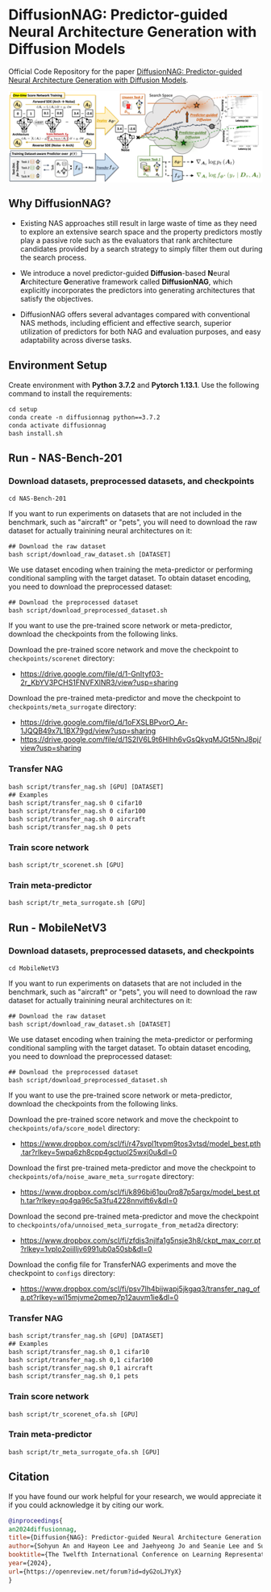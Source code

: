 # DiffusionNAG: Predictor-guided Neural Architecture Generation with Diffusion Models

Official Code Repository for the paper [DiffusionNAG: Predictor-guided Neural Architecture Generation with Diffusion Models](https://arxiv.org/abs/2305.16943).

<img align="middle" width="800" src="assets/DiffusionNAG-illustration.png">


## Why DiffusionNAG?

+ Existing NAS approaches still result in large waste of time as they need to explore an extensive search space and the property predictors mostly play a passive role such as the evaluators that rank architecture candidates provided by a search strategy to simply filter them out during the search process.

+ We introduce a novel predictor-guided **Diffusion**-based **N**eural **A**rchitecture **G**enerative framework called **DiffusionNAG**, which explicitly incorporates the predictors into generating architectures that satisfy the objectives.

+ DiffusionNAG offers several advantages compared with conventional NAS methods, including efficient and effective search, superior utilization of predictors for both NAG and evaluation purposes, and easy adaptability across diverse tasks.


## Environment Setup

Create environment with **Python 3.7.2** and **Pytorch 1.13.1**. 
Use the following command to install the requirements:

```
cd setup
conda create -n diffusionnag python==3.7.2
conda activate diffusionnag
bash install.sh
```

## Run - NAS-Bench-201
### Download datasets, preprocessed datasets, and checkpoints
```
cd NAS-Bench-201
```

If you want to run experiments on datasets that are not included in the benchmark, such as "aircraft" or "pets", you will need to download the raw dataset for actually trainining neural architectures on it:
```
## Download the raw dataset
bash script/download_raw_dataset.sh [DATASET]
```

We use dataset encoding when training the meta-predictor or performing conditional sampling with the target dataset. To obtain dataset encoding, you need to download the preprocessed dataset:
```
## Download the preprocessed dataset
bash script/download_preprocessed_dataset.sh
```

If you want to use the pre-trained score network or meta-predictor, download the checkpoints from the following links.

Download the pre-trained score network and move the checkpoint to ```checkpoints/scorenet``` directory:
+ https://drive.google.com/file/d/1-GnItyf03-2r_KbYV3PCHS1FNVFXlNR3/view?usp=sharing

Download the pre-trained meta-predictor and move the checkpoint to ```checkpoints/meta_surrogate``` directory:
+ https://drive.google.com/file/d/1oFXSLBPvorO_Ar-1JQQB49x7L1BX79gd/view?usp=sharing
+ https://drive.google.com/file/d/1S2IV6L9t6Hlhh6vGsQkyqMJGt5NnJ8pj/view?usp=sharing

### Transfer NAG
```
bash script/transfer_nag.sh [GPU] [DATASET]
## Examples
bash script/transfer_nag.sh 0 cifar10
bash script/transfer_nag.sh 0 cifar100
bash script/transfer_nag.sh 0 aircraft
bash script/transfer_nag.sh 0 pets
```

### Train score network
```
bash script/tr_scorenet.sh [GPU]
```

### Train meta-predictor
```
bash script/tr_meta_surrogate.sh [GPU]
```


## Run - MobileNetV3
### Download datasets, preprocessed datasets, and checkpoints
```
cd MobileNetV3
```

If you want to run experiments on datasets that are not included in the benchmark, such as "aircraft" or "pets", you will need to download the raw dataset for actually trainining neural architectures on it:
```
## Download the raw dataset
bash script/download_raw_dataset.sh [DATASET]
```

We use dataset encoding when training the meta-predictor or performing conditional sampling with the target dataset. To obtain dataset encoding, you need to download the preprocessed dataset:
```
## Download the preprocessed dataset
bash script/download_preprocessed_dataset.sh
```

If you want to use the pre-trained score network or meta-predictor, download the checkpoints from the following links.

Download the pre-trained score network and move the checkpoint to ```checkpoints/ofa/score_model``` directory:
+ https://www.dropbox.com/scl/fi/r47svpl1tvpm9tos3vtsd/model_best.pth.tar?rlkey=5wpa6zh8cpp4gctuol25wxj0u&dl=0

Download the first pre-trained meta-predictor and move the checkpoint to ```checkpoints/ofa/noise_aware_meta_surrogate``` directory:
+ https://www.dropbox.com/scl/fi/k896bi61pu0rq87p5argx/model_best.pth.tar?rlkey=qo4ga96c5a3fu4228nnvift6v&dl=0

Download the second pre-trained meta-predictor and move the checkpoint to ```checkpoints/ofa/unnoised_meta_surrogate_from_metad2a``` directory:
+ https://www.dropbox.com/scl/fi/zfdis3njlfa1g5nsje3h8/ckpt_max_corr.pt?rlkey=1vplo2oiilljv6991ub0a50sb&dl=0

Download the config file for TransferNAG experiments and move the checkpoint to ```configs``` directory:
+ https://www.dropbox.com/scl/fi/psv7lh4bijwapj5jkgaq3/transfer_nag_ofa.pt?rlkey=wi15mjvme2pmep7p12auvm1ie&dl=0
  
### Transfer NAG
```
bash script/transfer_nag.sh [GPU] [DATASET]
## Examples
bash script/transfer_nag.sh 0,1 cifar10
bash script/transfer_nag.sh 0,1 cifar100
bash script/transfer_nag.sh 0,1 aircraft
bash script/transfer_nag.sh 0,1 pets
```

### Train score network
```
bash script/tr_scorenet_ofa.sh [GPU]
```

### Train meta-predictor
```
bash script/tr_meta_surrogate_ofa.sh [GPU]
```



## Citation

If you have found our work helpful for your research, we would appreciate it if you could acknowledge it by citing our work.

```BibTex
@inproceedings{
an2024diffusionnag,
title={Diffusion{NAG}: Predictor-guided Neural Architecture Generation with Diffusion Models},
author={Sohyun An and Hayeon Lee and Jaehyeong Jo and Seanie Lee and Sung Ju Hwang},
booktitle={The Twelfth International Conference on Learning Representations},
year={2024},
url={https://openreview.net/forum?id=dyG2oLJYyX}
}
```
 
